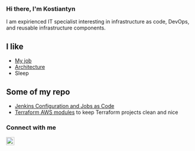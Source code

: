 ### Hi there, I'm Kostiantyn

I am expirienced IT specialist interesting in infrastructure as code, DevOps, and reusable infrastructure components.

## I like
- [My job](https://linkedin.com/in/kostiantyn-puzikov/)
- [Architecture](http://www.sosbrutalism.org)
- Sleep


## Some of my repo

- [Jenkins Configuration and Jobs as Code ](https://github.com/Kostua/Jenkins) 
- [Terraform AWS modules](https://github.com/Kostua/terraform) to keep Terraform projects clean and nice 






### Connect with me


[<img align="left" alt="kostua | LinkedIn" width="22px" src="https://cdn.jsdelivr.net/npm/simple-icons@v3/icons/linkedin.svg" />][linkedin]




[linkedin]: https://linkedin.com/in/kostiantyn-puzikov/

